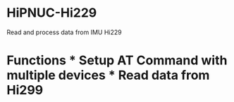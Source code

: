 # HiPNUC-Hi229
Read and process data from IMU Hi229

<h1> Functions
  * Setup AT Command with multiple devices
  * Read data from Hi299
